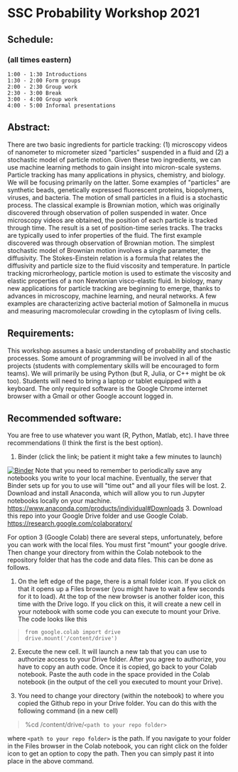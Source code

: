 # SSC Probability Workshop 2021

## Schedule:
### (all times eastern)
    1:00 - 1:30 Introductions
    1:30 - 2:00 Form groups
    2:00 - 2:30 Group work
    2:30 - 3:00 Break
    3:00 - 4:00 Group work
    4:00 - 5:00 Informal presentations

## Abstract:
There are two basic ingredients for particle tracking: (1) microscopy videos of nanometer to micrometer sized "particles" suspended in a fluid and (2) a stochastic model of particle motion. Given these two ingredients, we can use machine learning methods to gain insight into micron-scale systems. Particle tracking has many applications in physics, chemistry, and biology. We will be focusing primarily on the latter. Some examples of "particles" are synthetic beads, genetically expressed fluorescent proteins, biopolymers, viruses, and bacteria. The motion of small particles in a fluid is a stochastic process. The classical example is Brownian motion, which was originally discovered through observation of pollen suspended in water. Once microscopy videos are obtained, the position of each particle is tracked through time. The result is a set of position-time series tracks. The tracks are typically used to infer properties of the fluid. The first example discovered was through observation of Brownian motion. The simplest stochastic model of Brownian motion involves a single parameter, the diffusivity. The Stokes-Einstein relation is a formula that relates the diffusivity and particle size to the fluid viscosity and temperature. In particle tracking microrheology, particle motion is used to estimate the viscosity and elastic properties of a non Newtonian visco-elastic fluid. In biology, many new applications for particle tracking are beginning to emerge, thanks to advances in microscopy, machine learning, and neural networks. A few examples are characterizing active bacterial motion of Salmonella in mucus and measuring macromolecular crowding in the cytoplasm of living cells.

## Requirements: 
This workshop assumes a basic understanding of probability and stochastic processes. Some amount of programming will be involved in all of the projects (students with complementary skills will be encouraged to form teams). We will primarily be using Python (but R, Julia, or C++ might be ok too). Students will need to bring a laptop or tablet equipped with a keyboard. The only required software is the Google Chrome internet browser with a Gmail or other Google account logged in. 

## Recommended software:
You are free to use whatever you want (R, Python, Matlab, etc). I have three recommendations (I think the first is the best option).
  1. Binder (click the link; be patient it might take a few minutes to launch)

  [![Binder](https://mybinder.org/badge_logo.svg)](https://mybinder.org/v2/gh/newby-jay/SSC_Workshop_2021/HEAD)
  Note that you need to remember to periodically save any notebooks you write to your local machine. Eventually, the server that Binder sets up for you to use will "time out" and all your files will be lost.
  2. Download and install Anaconda, which will allow you to run Jupyter notebooks locally on your machine. https://www.anaconda.com/products/individual#Downloads
  3. Download this repo into your Google Drive folder and use Google Colab. https://research.google.com/colaboratory/

For option 3 (Google Colab) there are several steps, unfortunately, before you can work with the local files. You must first "mount" your google drive. Then change your directory from within the Colab notebook to the repository folder that has the code and data files. This can be done as follows.

  1. On the left edge of the page, there is a small folder icon. If you click on that it opens up a Files browser (you might have to wait a few seconds for it to load). At the top of the new browser is another folder icon, this time with the Drive logo. If you click on this, it will create a new cell in your notebook with some code you can execute to mount your Drive. The code looks like this

>     from google.colab import drive
>     drive.mount('/content/drive')

  2. Execute the new cell. It will launch a new tab that you can use to authorize access to your Drive folder. After you agree to authorize, you have to copy an auth code. Once it is copied, go back to your Colab notebook. Paste the auth code in the space provided in the Colab notebook (in the output of the cell you executed to mount your Drive).

  3. You need to change your directory (within the notebook) to where you copied the Github repo in your Drive folder. You can do this with the following command (in a new cell)

  >   %cd /content/drive/`<path to your repo folder>`

  where `<path to your repo folder>` is the path. If you navigate to your folder in the Files browser in the Colab notebook, you can right click on the folder icon to get an option to copy the path. Then you can simply past it into place in the above command.
